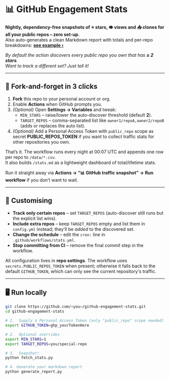 # 📊 GitHub Engagement Stats

**Nightly, dependency-free snapshots of ⭐ stars, 👁 views and 📥 clones for all your public repos – zero set-up.**  
Also auto-generates a clean Markdown report with totals and per-repo breakdowns: [**see example ›**](stats.md)

*By default the action discovers every public repo you own that has **≥ 2 stars**.  
Want to track a different set? Just tell it!*

---

## 🚀 Fork-and-forget in 3 clicks

1. **Fork** this repo to your personal account or org.  
2. Enable **Actions** when GitHub prompts you.  
3. *(Optional)* Open **Settings → Variables** and tweak:
   * `MIN_STARS` – raise/lower the auto-discover threshold (default **2**).
   * `TARGET_REPOS` – comma-separated list like
     `owner1/repoA,owner2/repoB` (adds or replaces the auto list).
4. *(Optional)* Add a Personal Access Token with `public_repo` scope as
   secret **PUBLIC_REPOS_TOKEN** if you want to collect traffic stats for
   other repositories you own.

That’s it. The workflow runs every night at 00:07 UTC and appends one row per repo to `/data/*.csv`.  
It also builds `/stats.md` as a lightweight dashboard of total/lifetime stats.

Run it straight away via **Actions → “📊 GitHub traffic snapshot” → Run workflow** if you don’t want to wait.

---

## 🔧 Customising

* **Track only certain repos** – set `TARGET_REPOS` (auto-discover still runs but the explicit list wins).  
* **Include extra repos** – keep `TARGET_REPOS` empty and list them in `config.yml` instead; they’ll be *added* to the discovered set.  
* **Change the schedule** – edit the `cron:` line in `.github/workflows/stats.yml`.  
* **Stop committing from CI** – remove the final commit step in the workflow.

All configuration lives in **repo settings**. The workflow uses
`secrets.PUBLIC_REPOS_TOKEN` when present; otherwise it falls back to the
default `GITHUB_TOKEN`, which can only see the current repository's traffic.

---

## 🖥 Run locally 

```bash
git clone https://github.com/<you>/github-engagement-stats.git
cd github-engagement-stats

# 1.  Supply a Personal Access Token (only "public_repo" scope needed)
export GITHUB_TOKEN=ghp_yourTokenHere

# 2.  Optional overrides
export MIN_STARS=1
export TARGET_REPOS=you/special-repo

# 3.  Snapshot!
python fetch_stats.py

# 4. Generate your markdown report
python generate_report.py
